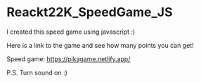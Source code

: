 # Reackt22K_SpeedGame_JS
I created this speed game using javascript :)

Here is a link to the game and see how many points you can get!

Speed game: https://pikagame.netlify.app/

P.S. Turn sound on :)
